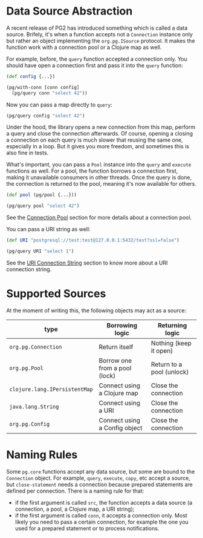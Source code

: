 # Data Source Abstraction

A recent release of PG2 has introduced something which is called a data
source. Brifely, it's when a function accepts not a `Connection` instance only
but rather an object implementing the `org.pg.ISource` protocol. It makes the
function work with a connection pool or a Clojure map as well.

For example, before, the `query` function accepted a connection only. You should
have open a connection first and pass it into the `query` function:

~~~clojure
(def config {...})

(pg/with-conn [conn config]
  (pg/query conn "select 42"))
~~~

Now you can pass a map directly to `query`:

~~~clojure
(pg/query config "select 42")
~~~

Under the hood, the library opens a new connection from this map, perform a
query and close the connection afterwards. Of course, opening a closing a
connection on each query is much slower that reusing the same one, especially in
a loop. But it gives you more freedom, and sometimes this is also fine in tests.

What's important, you can pass a `Pool` instance into the `query` and `execute`
functions as well. For a pool, the function borrows a connection first, making
it unavailable consumers in other threads. Once the query is done, the
connection is returned to the pool, meaning it's now available for others.

~~~clojure
(def pool (pg/pool {...}))

(pg/query pool "select 42")
~~~

See the [Connection Pool](/docs/pool.md) section for more details about a
connection pool.

You can pass a URI string as well:

~~~clojure
(def URI "postgresql://test:test@127.0.0.1:5432/test?ssl=false")

(pg/query URI "select 1")
~~~

See the [URI Connection String](/docs/connection-uri.md) section to know more
about a URI connection string.

# Supported Sources

At the moment of writing this, the following objects may act as a source:

| type                          | Borrowing logic               | Returning logic           |
|-------------------------------|-------------------------------|---------------------------|
| `org.pg.Connection`           | Return itself                 | Nothing (keep it open)    |
| `org.pg.Pool`                 | Borrow one from a pool (lock) | Return to a pool (unlock) |
| `clojure.lang.IPersistentMap` | Connect using a Clojure map   | Close the connection      |
| `java.lang.String`            | Connect using a URI           | Close the connection      |
| `org.pg.Config`               | Connect using a Config object | Close the connection      |

# Naming Rules

Some `pg.core` functions accept any data source, but some are bound to the
`Connection` object. For example, `query`, `execute`, `copy`, etc accept a
source, but `close-statement` needs a connection because prepared statements are
defined per connection. There is a naming rule for that:

- if the first argument is called `src`, the function accepts a data source (a
  connection, a pool, a Clojure map, a URI string);
- if the first argument is called `conn`, it accepts a connection only. Most
  likely you need to pass a certain connection, for example the one you used for
  a prepared statement or to process notifications.
